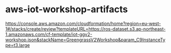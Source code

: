 # aws-iot-workshop-artifacts

https://console.aws.amazon.com/cloudformation/home?region=eu-west-1#/stacks/create/review?templateURL=https://ros-dataset.s3.ap-northeast-1.amazonaws.com/cf-template/iot-ggv2-workshop.json&stackName=GreengrassV2Workshop&param_C9InstanceType=t3.large